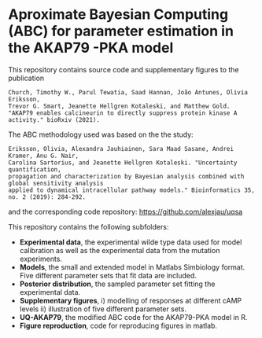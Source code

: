# Aproximate Bayesian Computing (ABC) for parameter estimation in the AKAP79 -PKA model

This repository contains source code and supplementary figures to the publication
```
Church, Timothy W., Parul Tewatia, Saad Hannan, João Antunes, Olivia Eriksson, 
Trevor G. Smart, Jeanette Hellgren Kotaleski, and Matthew Gold. 
"AKAP79 enables calcineurin to directly suppress protein kinase A activity." bioRxiv (2021).
```
The ABC methodology used was based on the the study:
```
Eriksson, Olivia, Alexandra Jauhiainen, Sara Maad Sasane, Andrei Kramer, Anu G. Nair, 
Carolina Sartorius, and Jeanette Hellgren Kotaleski. "Uncertainty quantification, 
propagation and characterization by Bayesian analysis combined with global sensitivity analysis 
applied to dynamical intracellular pathway models." Bioinformatics 35, no. 2 (2019): 284-292.
````

and the corresponding code repository:
https://github.com/alexjau/uqsa

This repository contains the following subfolders:
- **Experimental data**, the experimental wilde type data used for model calibration as well as the experimental data from the mutation experiments.
- **Models**, the small and extended model in Matlabs Simbiology format. Five different parameter sets that fit data are included. 
- **Posterior distribution**, the sampled parameter set fitting the experimental data.
- **Supplementary figures**, i) modelling of responses at different cAMP levels ii) illustration of five different parameter sets.
- **UQ-AKAP79**, the modified ABC code for the AKAP79-PKA model in R.
- **Figure reproduction**, code for reproducing figures in matlab.
